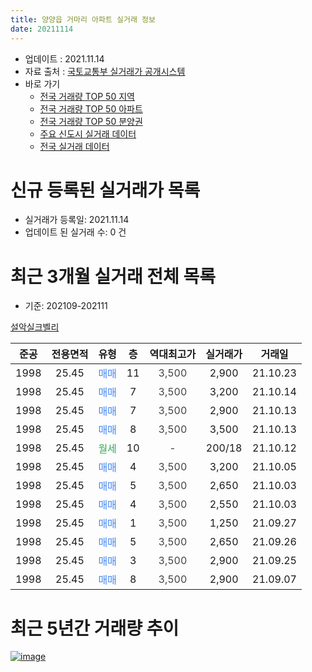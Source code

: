 ```yaml
---
title: 양양읍 거마리 아파트 실거래 정보
date: 20211114
---
```


* 업데이트 : 2021.11.14
* 자료 출처 : [국토교통부 실거래가 공개시스템](http://rt.molit.go.kr)
* 바로 가기
    * [전국 거래량 TOP 50 지역](https://apt-info.github.io/apt-trade-info/tr)
    * [전국 거래량 TOP 50 아파트](https://apt-info.github.io/apt-trade-info/ta)
    * [전국 거래량 TOP 50 분양권](https://apt-info.github.io/apt-trade-info/tb)
    * [주요 신도시 실거래 데이터](https://apt-info.github.io/apt-trade-info/newtown)
    * [전국 실거래 데이터](https://apt-info.github.io/apt-trade-info/all)



<script async src="https://pagead2.googlesyndication.com/pagead/js/adsbygoogle.js"></script>
<!-- 기본광고 -->
<ins class="adsbygoogle"
     style="display:block"
     data-ad-client="ca-pub-1142216861245946"
     data-ad-slot="4805727019"
     data-ad-format="auto"
     data-full-width-responsive="true"></ins>
<script>
     (adsbygoogle = window.adsbygoogle || []).push({});
</script>


# 신규 등록된 실거래가 목록

* 실거래가 등록일: 2021.11.14
* 업데이트 된 실거래 수: 0 건




<script async src="https://pagead2.googlesyndication.com/pagead/js/adsbygoogle.js"></script>
<!-- 기본광고 -->
<ins class="adsbygoogle"
     style="display:block"
     data-ad-client="ca-pub-1142216861245946"
     data-ad-slot="4805727019"
     data-ad-format="auto"
     data-full-width-responsive="true"></ins>
<script>
     (adsbygoogle = window.adsbygoogle || []).push({});
</script>


# 최근 3개월 실거래 전체 목록
* 기준: 202109-202111


[설악실크벨리](https://search.naver.com/search.naver?query=%EC%84%A4%EC%95%85%EC%8B%A4%ED%81%AC%EB%B2%A8%EB%A6%AC)

|준공|전용면적|유형|층|역대최고가|실거래가|거래일|
|:---:|:---:|:---:|:---:|:---:|:---:|:---:|
|1998|25.45|<span style="color:#4285F3">매매</span>|11|<span style="color:#444444">3,500</span>|2,900|21.10.23|
|1998|25.45|<span style="color:#4285F3">매매</span>|7|<span style="color:#444444">3,500</span>|3,200|21.10.14|
|1998|25.45|<span style="color:#4285F3">매매</span>|7|<span style="color:#444444">3,500</span>|2,900|21.10.13|
|1998|25.45|<span style="color:#4285F3">매매</span>|8|<span style="color:#444444">3,500</span>|3,500|21.10.13|
|1998|25.45|<span style="color:#34A853">월세</span>|10|<span style="color:#444444">-</span>|200/18|21.10.12|
|1998|25.45|<span style="color:#4285F3">매매</span>|4|<span style="color:#444444">3,500</span>|3,200|21.10.05|
|1998|25.45|<span style="color:#4285F3">매매</span>|5|<span style="color:#444444">3,500</span>|2,650|21.10.03|
|1998|25.45|<span style="color:#4285F3">매매</span>|4|<span style="color:#444444">3,500</span>|2,550|21.10.03|
|1998|25.45|<span style="color:#4285F3">매매</span>|1|<span style="color:#444444">3,500</span>|1,250|21.09.27|
|1998|25.45|<span style="color:#4285F3">매매</span>|5|<span style="color:#444444">3,500</span>|2,650|21.09.26|
|1998|25.45|<span style="color:#4285F3">매매</span>|3|<span style="color:#444444">3,500</span>|2,900|21.09.25|
|1998|25.45|<span style="color:#4285F3">매매</span>|8|<span style="color:#444444">3,500</span>|2,900|21.09.07|



<script async src="https://pagead2.googlesyndication.com/pagead/js/adsbygoogle.js"></script>
<!-- 기본광고 -->
<ins class="adsbygoogle"
     style="display:block"
     data-ad-client="ca-pub-1142216861245946"
     data-ad-slot="4805727019"
     data-ad-format="auto"
     data-full-width-responsive="true"></ins>
<script>
     (adsbygoogle = window.adsbygoogle || []).push({});
</script>


# 최근 5년간 거래량 추이


<div style="width:100%;">
    <canvas id="deal_progress" height="200"></canvas>
</div>

<script>
new Chart(document.getElementById("deal_progress"), {
    type: 'line',
    data: {
        labels: ['16.01','16.02','16.03','16.04','16.05','16.06','16.07','16.09','16.10','16.11','16.12','17.01','17.03','17.04','17.05','17.06','17.07','17.08','17.09','17.10','17.11','18.03','18.04','18.05','18.06','18.07','18.10','19.01','19.02','19.03','19.07','19.08','19.09','19.10','20.06','20.07','20.09','20.10','20.11','21.01','21.02','21.03','21.04','21.06','21.07','21.08','21.09','21.10'],
        datasets: [{
            label: '매매/분양권',
            data: [1,3,1,6,5,2,1,1,1,2,1,3,3,8,4,6,4,2,1,2,3,4,1,2,1,1,2,1,1,2,1,2,1,2,1,1,5,2,2,4,1,1,2,2,2,5,4,7],
            borderColor: "rgba(66, 133, 243, 1)",
            backgroundColor: "rgba(66, 133, 243, 0.05)",
            borderWidth: 1,
            pointRadius: 0,
            fill: false,
            lineTension: 0
        },{
            label: '전/월세',
            data: [0,0,0,0,0,0,0,0,0,0,0,0,0,0,0,0,0,0,0,0,0,0,0,0,0,0,0,0,0,0,0,0,0,0,0,0,0,0,0,0,0,0,0,0,0,0,0,1],
            borderColor: "rgba(255, 90, 0, 1)",
            backgroundColor: "rgba(255, 90, 0, 0.05)",
            borderWidth: 1,
            pointRadius: 0,
            fill: false,
            lineTension: 0
        },{
            label: '합계',
            data: [1,3,1,6,5,2,1,1,1,2,1,3,3,8,4,6,4,2,1,2,3,4,1,2,1,1,2,1,1,2,1,2,1,2,1,1,5,2,2,4,1,1,2,2,2,5,4,8],
            borderColor: "rgba(0, 0, 0, 1)",
            backgroundColor: "rgba(0, 0, 0, 0.03)",
            borderWidth: 0.1,
            pointRadius: 0,
            fill: true,
            lineTension: 0
        }
        ]
    },
    options: {
        responsive: true,
        title: {
            display: false
        },
        tooltips: {
            mode: 'index',
            intersect: false
        },
        hover: {
            mode: 'nearest',
            intersect: true
        },
        scales: {
            xAxes: [{
                display: true,
                scaleLabel: {
                    display: true,
                    labelString: '년/월'
                }
            }],
            yAxes: [{
                display: true,
                ticks: {
                    suggestedMin: 0,
                },
                scaleLabel: {
                    display: true,
                    labelString: '실거래 수'
                }
            }]
        }
    }
});

</script>


[![image](https://apt-info.github.io/images/2020-01-03-apt-trade-info/1024x500.png)](https://play.google.com/store/apps/details?id=com.aptinfo.apttradeinfo)

